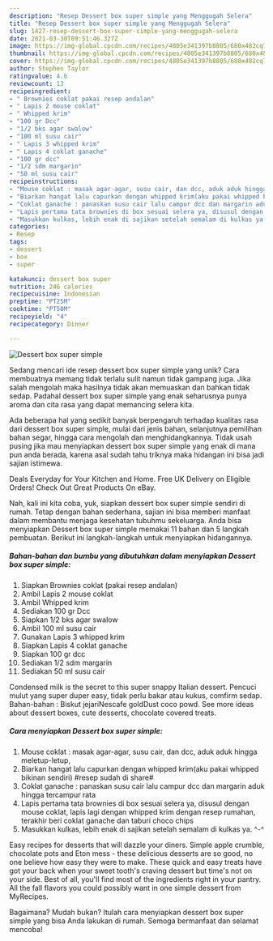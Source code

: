 ```yaml
---
description: "Resep Dessert box super simple yang Menggugah Selera"
title: "Resep Dessert box super simple yang Menggugah Selera"
slug: 1427-resep-dessert-box-super-simple-yang-menggugah-selera
date: 2021-03-30T09:51:46.327Z
image: https://img-global.cpcdn.com/recipes/4805e341397b8805/680x482cq70/dessert-box-super-simple-foto-resep-utama.jpg
thumbnail: https://img-global.cpcdn.com/recipes/4805e341397b8805/680x482cq70/dessert-box-super-simple-foto-resep-utama.jpg
cover: https://img-global.cpcdn.com/recipes/4805e341397b8805/680x482cq70/dessert-box-super-simple-foto-resep-utama.jpg
author: Stephen Taylor
ratingvalue: 4.6
reviewcount: 13
recipeingredient:
- " Brownies coklat pakai resep andalan"
- " Lapis 2 mouse coklat"
- " Whipped krim"
- "100 gr Dcc"
- "1/2 bks agar swalow"
- "100 ml susu cair"
- " Lapis 3 whipped krim"
- " Lapis 4 coklat ganache"
- "100 gr dcc"
- "1/2 sdm margarin"
- "50 ml susu cair"
recipeinstructions:
- "Mouse coklat : masak agar-agar, susu cair, dan dcc, aduk aduk hingga meletup-letup,"
- "Biarkan hangat lalu capurkan dengan whipped krim(aku pakai whipped bikinan sendiri) #resep sudah di share#"
- "Coklat ganache : panaskan susu cair lalu campur dcc dan margarin aduk hingga tercampur rata"
- "Lapis pertama tata brownies di box sesuai selera ya, disusul dengan mouse coklat, lapis lagi dengan whipped krim dengan resep rumahan, terakhir beri coklat ganache dan taburi choco chips"
- "Masukkan kulkas, lebih enak di sajikan setelah semalam di kulkas ya. ^-^"
categories:
- Resep
tags:
- dessert
- box
- super

katakunci: dessert box super 
nutrition: 246 calories
recipecuisine: Indonesian
preptime: "PT25M"
cooktime: "PT50M"
recipeyield: "4"
recipecategory: Dinner

---
```



![Dessert box super simple](https://img-global.cpcdn.com/recipes/4805e341397b8805/680x482cq70/dessert-box-super-simple-foto-resep-utama.jpg)

Sedang mencari ide resep dessert box super simple yang unik? Cara membuatnya memang tidak terlalu sulit namun tidak gampang juga. Jika salah mengolah maka hasilnya tidak akan memuaskan dan bahkan tidak sedap. Padahal dessert box super simple yang enak seharusnya punya aroma dan cita rasa yang dapat memancing selera kita.

Ada beberapa hal yang sedikit banyak berpengaruh terhadap kualitas rasa dari dessert box super simple, mulai dari jenis bahan, selanjutnya pemilihan bahan segar, hingga cara mengolah dan menghidangkannya. Tidak usah pusing jika mau menyiapkan dessert box super simple yang enak di mana pun anda berada, karena asal sudah tahu triknya maka hidangan ini bisa jadi sajian istimewa.

Deals Everyday for Your Kitchen and Home. Free UK Delivery on Eligible Orders! Check Out Great Products On eBay.


Nah, kali ini kita coba, yuk, siapkan dessert box super simple sendiri di rumah. Tetap dengan bahan sederhana, sajian ini bisa memberi manfaat dalam membantu menjaga kesehatan tubuhmu sekeluarga. Anda bisa menyiapkan Dessert box super simple memakai 11 bahan dan 5 langkah pembuatan. Berikut ini langkah-langkah untuk menyiapkan hidangannya.

<!--inarticleads1-->

##### Bahan-bahan dan bumbu yang dibutuhkan dalam menyiapkan Dessert box super simple:

1. Siapkan  Brownies coklat (pakai resep andalan)
1. Ambil  Lapis 2 mouse coklat
1. Ambil  Whipped krim
1. Sediakan 100 gr Dcc
1. Siapkan 1/2 bks agar swalow
1. Ambil 100 ml susu cair
1. Gunakan  Lapis 3 whipped krim
1. Siapkan  Lapis 4 coklat ganache
1. Siapkan 100 gr dcc
1. Sediakan 1/2 sdm margarin
1. Sediakan 50 ml susu cair


Condensed milk is the secret to this super snappy Italian dessert. Pencuci mulut yang super duper easy, tidak perlu bakar atau kukus, comfirm sedap. Bahan-bahan : Biskut jejariNescafe goldDust coco powd. See more ideas about dessert boxes, cute desserts, chocolate covered treats. 

<!--inarticleads2-->

##### Cara menyiapkan Dessert box super simple:

1. Mouse coklat : masak agar-agar, susu cair, dan dcc, aduk aduk hingga meletup-letup,
1. Biarkan hangat lalu capurkan dengan whipped krim(aku pakai whipped bikinan sendiri) #resep sudah di share#
1. Coklat ganache : panaskan susu cair lalu campur dcc dan margarin aduk hingga tercampur rata
1. Lapis pertama tata brownies di box sesuai selera ya, disusul dengan mouse coklat, lapis lagi dengan whipped krim dengan resep rumahan, terakhir beri coklat ganache dan taburi choco chips
1. Masukkan kulkas, lebih enak di sajikan setelah semalam di kulkas ya. ^-^


Easy recipes for desserts that will dazzle your diners. Simple apple crumble, chocolate pots and Eton mess - these delicious desserts are so good, no one believe how easy they were to make. These quick and easy treats have got your back when your sweet tooth&#39;s craving dessert but time&#39;s not on your side. Best of all, you&#39;ll find most of the ingredients right in your pantry. All the fall flavors you could possibly want in one simple dessert from MyRecipes. 

Bagaimana? Mudah bukan? Itulah cara menyiapkan dessert box super simple yang bisa Anda lakukan di rumah. Semoga bermanfaat dan selamat mencoba!
